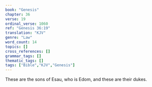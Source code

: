 ```yaml
---
book: "Genesis"
chapter: 36
verse: 19
ordinal_verse: 1060
ref: "Genesis 36:19"
translation: "KJV"
genre: "Law"
word_count: 14
topics: []
cross_references: []
grammar_tags: []
thematic_tags: []
tags: ["Bible","KJV","Genesis"]
---
```

These are the sons of Esau, who is Edom, and these are their dukes.
